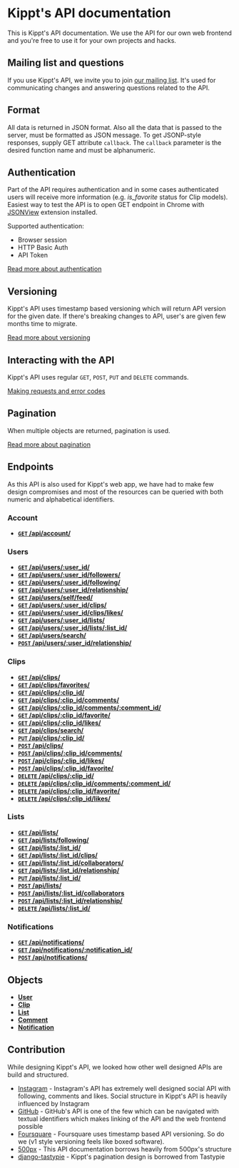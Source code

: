 # Kippt's API documentation

This is Kippt's API documentation. We use the API for our own web frontend and you're free to use it for your own projects and hacks.

## Mailing list and questions

If you use Kippt's API, we invite you to join [our mailing list](https://groups.google.com/forum/?fromgroups#!forum/kippt-developers). It's used for communicating changes and answering questions related to the API.

## Format

All data is returned in JSON format. Also all the data that is passed to the server, must be formatted as JSON message. To get JSONP-style responses, supply GET attribute <code>callback</code>. The <code>callback</code> parameter is the desired function name and must be alphanumeric.

## Authentication

Part of the API requires authentication and in some cases authenticated users will receive more information (e.g. _is_favorite_ status for Clip models). Easiest way to test the API is to open GET endpoint in Chrome with [JSONView](https://chrome.google.com/webstore/detail/jsonview/chklaanhfefbnpoihckbnefhakgolnmc) extension installed.

Supported authentication:

- Browser session
- HTTP Basic Auth
- API Token

[Read more about authentication]()

## Versioning

Kippt's API uses timestamp based versioning which will return API version for the given date. If there's breaking changes to API, user's are given few months time to migrate.

[Read more about versioning](https://github.com/kippt/api-documentation/blob/master/basics/versioning.md)

## Interacting with the API

Kippt's API uses regular <code>GET</code>, <code>POST</code>, <code>PUT</code> and <code>DELETE</code> commands.

[Making requests and error codes](https://github.com/kippt/api-documentation/blob/master/basics/making_requests_and_error_codes.md)

## Pagination

When multiple objects are returned, pagination is used.

[Read more about pagination](https://github.com/kippt/api-documentation/blob/master/basics/pagination.md)

## Endpoints

As this API is also used for Kippt's web app, we have had to make few design compromises and most of the resources can be queried with both numeric and alphabetical identifiers.

### Account

- [**<code>GET</code>  /api/account/**](https://github.com/kippt/api-documentation/blob/master/endpoints/account/GET_account.md)

### Users

- [**<code>GET</code>  /api/users/:user_id/**](https://github.com/kippt/api-documentation/blob/master/endpoints/users/GET_users_id.md)
- [**<code>GET</code>  /api/users/:user_id/followers/**](https://github.com/kippt/api-documentation/blob/master/endpoints/users/GET_users_id_followers.md)
- [**<code>GET</code>  /api/users/:user_id/following/**](https://github.com/kippt/api-documentation/blob/master/endpoints/users/GET_users_id_following.md)
- [**<code>GET</code>  /api/users/:user_id/relationship/**](https://github.com/kippt/api-documentation/blob/master/endpoints/users/GET_users_id_relationship.md)
- [**<code>GET</code>  /api/users/self/feed/**]()
- [**<code>GET</code>  /api/users/:user_id/clips/**](https://github.com/kippt/api-documentation/blob/master/endpoints/users/GET_users_id_clips.md)
- [**<code>GET</code>  /api/users/:user_id/clips/likes/**]()
- [**<code>GET</code>  /api/users/:user_id/lists/**](https://github.com/kippt/api-documentation/blob/master/endpoints/users/GET_users_id_lists.md)
- [**<code>GET</code>  /api/users/:user_id/lists/:list_id/**](https://github.com/kippt/api-documentation/blob/master/endpoints/users/GET_users_id_lists_id.md)
- [**<code>GET</code>  /api/users/search/**](https://github.com/kippt/api-documentation/blob/master/endpoints/users/GET_users_search.md)
- [**<code>POST</code>  /api/users/:user_id/relationship/**](https://github.com/kippt/api-documentation/blob/master/endpoints/users/POST_users_id_relationship.md)


### Clips

- [**<code>GET</code>  /api/clips/**](https://github.com/kippt/api-documentation/blob/master/endpoints/clips/GET_clips.md)
- [**<code>GET</code>  /api/clips/favorites/**](https://github.com/kippt/api-documentation/blob/master/endpoints/clips/GET_clips_favorites.md)
- [**<code>GET</code>  /api/clips/:clip_id/**](https://github.com/kippt/api-documentation/blob/master/endpoints/clips/GET_clips_id.md)
- [**<code>GET</code>  /api/clips/:clip_id/comments/**](https://github.com/kippt/api-documentation/blob/master/endpoints/clips/GET_clips_id_comments.md)
- [**<code>GET</code>  /api/clips/:clip_id/comments/:comment_id/**](https://github.com/kippt/api-documentation/blob/master/endpoints/clips/GET_clips_id_comments_id.md)
- [**<code>GET</code>  /api/clips/:clip_id/favorite/**](https://github.com/kippt/api-documentation/blob/master/endpoints/clips/GET_clips_id_favorite.md)
- [**<code>GET</code>  /api/clips/:clip_id/likes/**](https://github.com/kippt/api-documentation/blob/master/endpoints/clips/GET_clips_id_likes.md)
- [**<code>GET</code>  /api/clips/search/**](https://github.com/kippt/api-documentation/blob/master/endpoints/clips/GET_clips_search.md)
- [**<code>PUT</code>  /api/clips/:clip_id/**](https://github.com/kippt/api-documentation/blob/master/endpoints/clips/PUT_clips_id.md)
- [**<code>POST</code> /api/clips/**](https://github.com/kippt/api-documentation/blob/master/endpoints/clips/POST_clips.md)
- [**<code>POST</code> /api/clips/:clip_id/comments/**](https://github.com/kippt/api-documentation/blob/master/endpoints/clips/POST_clips_id_comments.md)
- [**<code>POST</code> /api/clips/:clip_id/likes/**](https://github.com/kippt/api-documentation/blob/master/endpoints/clips/POST_clips_id_likes.md)
- [**<code>POST</code> /api/clips/:clip_id/favorite/**](https://github.com/kippt/api-documentation/blob/master/endpoints/clips/POST_clips_id_favorite.md)
- [**<code>DELETE</code> /api/clips/:clip_id/**](https://github.com/kippt/api-documentation/blob/master/endpoints/clips/DELETE_clips_id.md)
- [**<code>DELETE</code> /api/clips/:clip_id/comments/:comment_id/**](https://github.com/kippt/api-documentation/blob/master/endpoints/clips/DELETE_clips_id_comments_id.md)
- [**<code>DELETE</code> /api/clips/:clip_id/favorite/**](https://github.com/kippt/api-documentation/blob/master/endpoints/clips/DELETE_clips_id_favorite.md)
- [**<code>DELETE</code> /api/clips/:clip_id/likes/**](https://github.com/kippt/api-documentation/blob/master/endpoints/clips/DELETE_clips_id_likes.md)


### Lists

- [**<code>GET</code>  /api/lists/**](https://github.com/kippt/api-documentation/blob/master/endpoints/lists/GET_lists.md)
- [**<code>GET</code>  /api/lists/following/**](https://github.com/kippt/api-documentation/blob/master/endpoints/lists/GET_lists_following.md)
- [**<code>GET</code>  /api/lists/:list_id/**](https://github.com/kippt/api-documentation/blob/master/endpoints/lists/GET_lists_id.md)
- [**<code>GET</code> /api/lists/:list_id/clips/**](https://github.com/kippt/api-documentation/blob/master/endpoints/lists/GET_lists_id_clips.md)
- [**<code>GET</code> /api/lists/:list_id/collaborators/**](https://github.com/kippt/api-documentation/blob/master/endpoints/lists/GET_lists_id_collaborators.md)
- [**<code>GET</code>  /api/lists/:list_id/relationship/**](https://github.com/kippt/api-documentation/blob/master/endpoints/lists/GET_lists_id_relationship.md)
- [**<code>PUT</code>  /api/lists/:list_id/**](https://github.com/kippt/api-documentation/blob/master/endpoints/lists/PUT_lists_id.md)
- [**<code>POST</code> /api/lists/**](https://github.com/kippt/api-documentation/blob/master/endpoints/lists/POST_lists.md)
- [**<code>POST</code> /api/lists/:list_id/collaborators**](https://github.com/kippt/api-documentation/blob/master/endpoints/lists/POST_lists_id_collaborators.md)
- [**<code>POST</code> /api/lists/:list_id/relationship/**](https://github.com/kippt/api-documentation/blob/master/endpoints/lists/POST_lists_id_relationship.md)
- [**<code>DELETE</code>   /api/lists/:list_id/**](https://github.com/kippt/api-documentation/blob/master/endpoints/lists/DELETE_lists_id.md)

### Notifications

- [**<code>GET</code>  /api/notifications/**](https://github.com/kippt/api-documentation/blob/master/endpoints/notifications/GET_notifications.md)
- [**<code>GET</code>  /api/notifications/:notification_id/**](https://github.com/kippt/api-documentation/blob/master/endpoints/notifications/GET_notifications_id.md)
- [**<code>POST</code> /api/notifications/**](https://github.com/kippt/api-documentation/blob/master/endpoints/notifications/POST_notifications.md)

## Objects

- [**User**](https://github.com/kippt/api-documentation/blob/master/objects/user.md)
- [**Clip**](https://github.com/kippt/api-documentation/blob/master/objects/clip.md)
- [**List**](https://github.com/kippt/api-documentation/blob/master/objects/list.md)
- [**Comment**](https://github.com/kippt/api-documentation/blob/master/objects/comment.md)
- [**Notification**](https://github.com/kippt/api-documentation/blob/master/objects/notification.md)

## Contribution

While designing Kippt's API, we looked how other well designed APIs are build and structured. 

- [Instagram](http://instagram.com/developer/) - Instagram's API has extremely well designed social API with following, comments and likes. Social structure in Kippt's API is heavily influenced by Instagram
- [GitHub](http://developer.github.com/) - GitHub's API is one of the few which can be navigated with textual identifiers which makes linking of the API and the web frontend possible
- [Foursquare](https://developer.foursquare.com/) - Foursquare uses timestamp based API versioning. So do we (v1 style versioning feels like boxed software).
- [500px](https://github.com/500px/api-documentation/) - This API documentation borrows heavily from 500px's structure
- [django-tastypie](http://tastypieapi.org/) - Kippt's pagination design is borrowed from Tastypie

